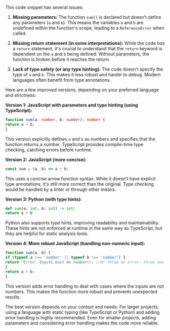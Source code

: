 This code snippet has several issues:

1. **Missing parameters:** The function `sum()` is declared but doesn't define any parameters (`a` and `b`). This means
the variables `a` and `b` are undefined within the function's scope, leading to a `ReferenceError` when called.

2. **Missing return statement (in some interpretations):** While the code *has* a `return` statement, it's crucial to
understand that the `return` keyword is dependent on the `a` and `b` being defined. Without parameters, the function is
broken before it reaches the return.

3. **Lack of type safety (or any type hinting):** The code doesn't specify the type of `a` and `b`. This makes it less
robust and harder to debug. Modern languages often benefit from type annotations.


Here are a few improved versions, depending on your preferred language and strictness:


**Version 1: JavaScript with parameters and type hinting (using TypeScript):**

```typescript
function sum(a: number, b: number): number {
return a + b;
}
```

This version explicitly defines `a` and `b` as numbers and specifies that the function returns a number. TypeScript
provides compile-time type checking, catching errors before runtime.

**Version 2: JavaScript (more concise):**

```javascript
const sum = (a, b) => a + b;
```

This uses a concise arrow function syntax. While it doesn't have explicit type annotations, it's still more correct than
the original. Type checking would be handled by a linter or through other means.


**Version 3: Python (with type hints):**

```python
def sum(a: int, b: int) -> int:
return a + b
```

Python also supports type hints, improving readability and maintainability. These hints are not enforced at runtime in
the same way as TypeScript, but they are helpful for static analysis tools.


**Version 4: More robust JavaScript (handling non-numeric input):**

```javascript
function sum(a, b) {
if (typeof a !== 'number' || typeof b !== 'number') {
return "Error: Inputs must be numbers"; //Or throw an error: throw new Error("Inputs must be numbers");
}
return a + b;
}
```

This version adds error handling to deal with cases where the inputs are not numbers. This makes the function more
robust and prevents unexpected results.



The best version depends on your context and needs. For larger projects, using a language with static typing (like
TypeScript or Python) and adding error handling is highly recommended. Even for smaller projects, adding parameters and
considering error handling makes the code more reliable.